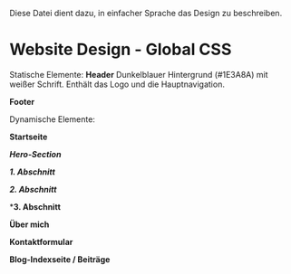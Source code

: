 Diese Datei dient dazu, in einfacher Sprache das Design zu beschreiben.

# Website Design - Global CSS


Statische Elemente:
**Header**
Dunkelblauer Hintergrund (#1E3A8A) mit weißer Schrift. Enthält das Logo und die Hauptnavigation.

**Footer**


Dynamische Elemente:


**Startseite**
 
***Hero-Section***

***1. Abschnitt***

***2. Abschnitt***

***3. Abschnitt**

**Über mich**


**Kontaktformular**

**Blog-Indexseite / Beiträge**


